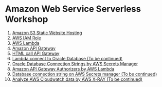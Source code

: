# Amazon Web Service Serverless Workshop
1. [Amazon S3 Static Website Hosting](./01-amazon-s3-static-website-hosting/README.md)
2. [AWS IAM Role](./02-aws-iam-role/README.md)
3. [AWS Lambda](./03-aws-lambda/README.md)
4. [Amazon API Gateway](./04-amazon-api-gateway/README.md)
5. [HTML call API Gateway](./05-html-call-api-gateway/README.md)
6. [Lambda connect to Oracle Database (To be continued)]()
7. [Oracle Database Connection Strings by AWS Secrets Manager]()
8. [Amazon API Gateway Authorizers by AWS Lambda](./08-amazon-api-gateway-authorizers-by-aws-lambda/README.md)
9. [Database connection string on AWS Secrets manager (To be continued)]()
10. [Analyze AWS Cloudwatch data by AWS X-RAY (To be continued)]()
